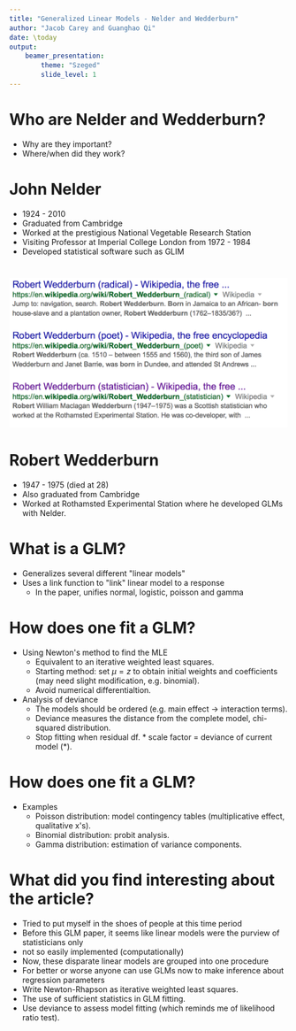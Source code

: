 ```yaml
---
title: "Generalized Linear Models - Nelder and Wedderburn"
author: "Jacob Carey and Guanghao Qi"
date: \today
output: 
    beamer_presentation:
        theme: "Szeged"
        slide_level: 1
---
```


# Who are Nelder and Wedderburn?

- Why are they important?
- Where/when did they work?

# John Nelder
- 1924 - 2010
- Graduated from Cambridge
- Worked at the prestigious National Vegetable Research Station
- Visiting Professor at Imperial College London from 1972 - 1984
- Developed statistical software such as GLIM

# 
![More than one Wedderburn...](img/wedderburn.png)

# Robert Wedderburn
- 1947 - 1975 (died at 28)
- Also graduated from Cambridge
- Worked at  Rothamsted Experimental Station where he developed GLMs with Nelder.

# What is a GLM?
- Generalizes several different "linear models"
- Uses a link function to "link" linear model to a response
    - In the paper, unifies normal, logistic, poisson and gamma

# How does one fit a GLM?
- Using Newton's method to find the MLE
    - Equivalent to an iterative weighted least squares.
    - Starting method: set $\mu=z$ to obtain initial weights and coefficients (may need slight modification, e.g. binomial).
    - Avoid numerical differentialtion.
- Analysis of deviance
    - The models should be ordered (e.g. main effect -> interaction terms).
    - Deviance measures the distance from the complete model, chi-squared distribution.
    - Stop fitting when residual df. * scale factor = deviance of current model (\*).

# How does one fit a GLM?

- Examples
    - Poisson distribution: model contingency tables (multiplicative effect, qualitative x's).
    - Binomial distribution: probit analysis.
    - Gamma distribution: estimation of variance components.

# What did you find interesting about the article?
- Tried to put myself in the shoes of people at this time period
- Before this GLM paper, it seems like linear models were the purview of statisticians only
- not so easily implemented (computationally)
- Now, these disparate linear models are grouped into one procedure
- For better or worse anyone can use GLMs now to make inference about regression parameters
- Write Newton-Rhapson as iterative weighted least squares.
- The use of sufficient statistics in GLM fitting.
- Use deviance to assess model fitting (which reminds me of likelihood ratio test).
